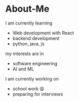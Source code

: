 # About-Me

I am currently learning 
- Web development with React
- backend development
- python, java, js

my interests are in
- software engineering
- AI and ML

I am currently working on
- school work 😫
- preparing for interviews
